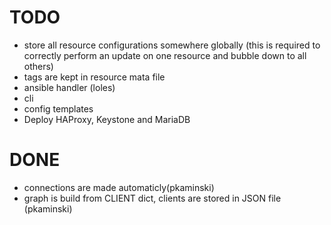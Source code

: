 # TODO

- store all resource configurations somewhere globally (this is required to
  correctly perform an update on one resource and bubble down to all others)
- tags are kept in resource mata file
- ansible handler (loles)
- cli
- config templates
- Deploy HAProxy, Keystone and MariaDB

# DONE
- connections are made automaticly(pkaminski)
- graph is build from CLIENT dict, clients are stored in JSON file (pkaminski)
